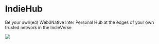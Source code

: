 # IndieHub
Be your own(ed) Web3Native Inter Personal Hub at the edges of your own trusted network in the IndieVerse


![](https://ipfs.runfission.com/ipfs/bafybeieyorz6s6t4mwg3amg4whad4qpso47h47fssdvkcs4jqwvv7cq6e4/p/Icons/IndieHub.png)

